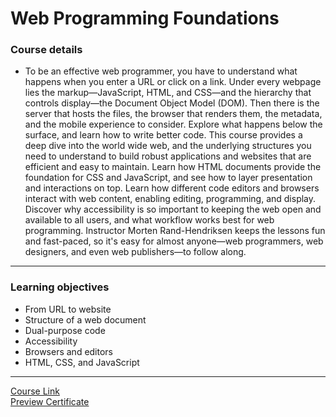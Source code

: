 # Web Programming Foundations
### Course details
- To be an effective web programmer, you have to understand what happens when you enter a URL or click on a link. Under every webpage lies the markup—JavaScript, HTML, and CSS—and the hierarchy that controls display—the Document Object Model (DOM). Then there is the server that hosts the files, the browser that renders them, the metadata, and the mobile experience to consider. Explore what happens below the surface, and learn how to write better code. This course provides a deep dive into the world wide web, and the underlying structures you need to understand to build robust applications and websites that are efficient and easy to maintain. Learn how HTML documents provide the foundation for CSS and JavaScript, and see how to layer presentation and interactions on top. Learn how different code editors and browsers interact with web content, enabling editing, programming, and display. Discover why accessibility is so important to keeping the web open and available to all users, and what workflow works best for web programming. Instructor Morten Rand-Hendriksen keeps the lessons fun and fast-paced, so it's easy for almost anyone—web programmers, web designers, and even web publishers—to follow along.
---
### Learning objectives
- From URL to website
- Structure of a web document
- Dual-purpose code
- Accessibility
- Browsers and editors
- HTML, CSS, and JavaScript
-------------------------------
[Course Link](https://www.linkedin.com/learning/web-programming-foundations/welcome?autoplay=true)
<br>
[Preview Certificate](https://www.linkedin.com/learning/certificates/522a0cb59187140e98b4407133375dbbd77ce0216a9766d2b14408d3c72c996b?trk=share_certificate)
